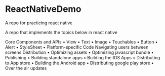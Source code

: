 # ReactNativeDemo
A repo for practicing react native 

A repo that implements the topics below in react native

Core Components and APIs
    • View
    • Text
    • Image
    • Touchables 
    • Button
    • Alert
    • StyleSheet
    • Platform-specific Code
Navigating users between screens 
Distribution
    • Optimizing assets
    • Optimizing javascript bundle
    • Publishing
    • Building standalone apps
    • Building the IOS Apps
    • Distributing to App store
    • Building the Android app
    • Distributing google play store
    • Over the air updates